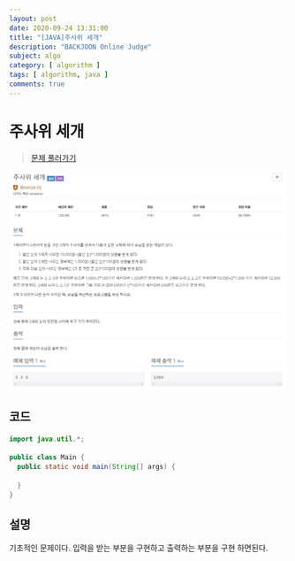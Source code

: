 ```yaml
---
layout: post
date: 2020-09-24 13:31:00
title: "[JAVA]주사위 세개"
description: "BACKJOON Online Judge"
subject: algo
category: [ algorithm ]
tags: [ algorithm, java ]
comments: true
---
```


# 주사위 세개

> [문제 풀러가기](https://acmicpc.net/problem/2480)

![2480](/assets/img/algo/2480.png)

## 코드

```java
import java.util.*;

public class Main {
  public static void main(String[] args) {
    
  }
}
```

## 설명

기초적인 문제이다. 입력을 받는 부분을 구현하고 출력하는 부분을 구현 하면된다.
